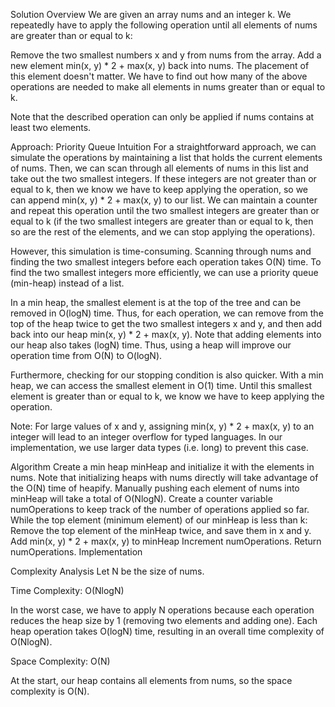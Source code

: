 Solution
Overview
We are given an array nums and an integer k. We repeatedly have to apply the following operation until all elements of nums are greater than or equal to k:

Remove the two smallest numbers x and y from nums from the array.
Add a new element min(x, y) * 2 + max(x, y) back into nums. The placement of this element doesn't matter.
We have to find out how many of the above operations are needed to make all elements in nums greater than or equal to k.

Note that the described operation can only be applied if nums contains at least two elements.

Approach: Priority Queue
Intuition
For a straightforward approach, we can simulate the operations by maintaining a list that holds the current elements of nums. Then, we can scan through all elements of nums in this list and take out the two smallest integers. If these integers are not greater than or equal to k, then we know we have to keep applying the operation, so we can append min(x, y) * 2 + max(x, y) to our list. We can maintain a counter and repeat this operation until the two smallest integers are greater than or equal to k (if the two smallest integers are greater than or equal to k, then so are the rest of the elements, and we can stop applying the operations).

However, this simulation is time-consuming. Scanning through nums and finding the two smallest integers before each operation takes O(N) time. To find the two smallest integers more efficiently, we can use a priority queue (min-heap) instead of a list.

In a min heap, the smallest element is at the top of the tree and can be removed in O(logN) time. Thus, for each operation, we can remove from the top of the heap twice to get the two smallest integers x and y, and then add back into our heap min(x, y) * 2 + max(x, y). Note that adding elements into our heap also takes (logN) time. Thus, using a heap will improve our operation time from O(N) to O(logN).

Furthermore, checking for our stopping condition is also quicker. With a min heap, we can access the smallest element in O(1) time. Until this smallest element is greater than or equal to k, we know we have to keep applying the operation.

Note: For large values of x and y, assigning min(x, y) * 2 + max(x, y) to an integer will lead to an integer overflow for typed languages. In our implementation, we use larger data types (i.e. long) to prevent this case.

Algorithm
Create a min heap minHeap and initialize it with the elements in nums. Note that initializing heaps with nums directly will take advantage of the O(N) time of heapify. Manually pushing each element of nums into minHeap will take a total of O(NlogN).
Create a counter variable numOperations to keep track of the number of operations applied so far.
While the top element (minimum element) of our minHeap is less than k:
Remove the top element of the minHeap twice, and save them in x and y.
Add min(x, y) * 2 + max(x, y) to minHeap
Increment numOperations.
Return numOperations.
Implementation

Complexity Analysis
Let N be the size of nums.

Time Complexity: O(NlogN)

In the worst case, we have to apply N operations because each operation reduces the heap size by 1 (removing two elements and adding one). Each heap operation takes O(logN) time, resulting in an overall time complexity of O(NlogN).

Space Complexity: O(N)

At the start, our heap contains all elements from nums, so the space complexity is O(N).

